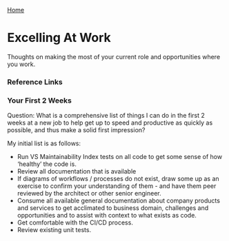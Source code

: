 [Home](../)

# Excelling At Work

Thoughts on making the most of your current role and opportunities where you work.

### Reference Links

### Your First 2 Weeks

Question: What is a comprehensive list of things I can do in the first 2 weeks at a new job to help get up to speed and productive as quickly as possible, and thus make a solid first impression?

My initial list is as follows:

- Run VS Maintainability Index tests on all code to get some sense of how ‘healthy’ the code is.
- Review all documentation that is available
- If diagrams of workflows / processes do not exist, draw some up as an exercise to confirm your understanding of them - and have them peer reviewed by the architect or other senior engineer.
- Consume all available general documentation about company products and services to get acclimated to business domain, challenges and opportunities and to assist with context to what exists as code.
- Get comfortable with the CI/CD process.
- Review existing unit tests.
